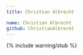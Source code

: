 ```yaml
---
title: Christian Albrecht

name: Christian Albrecht
github: ChristianAlbrecht
---
```


{% include warning/stub %}
